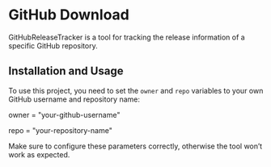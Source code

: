 
# GitHub Download


GitHubReleaseTracker is a tool for tracking the release information of a specific GitHub repository.

## Installation and Usage

To use this project, you need to set the `owner` and `repo` variables to your own GitHub username and repository name:



owner = "your-github-username"

repo = "your-repository-name"

Make sure to configure these parameters correctly, otherwise the tool won’t work as expected.


